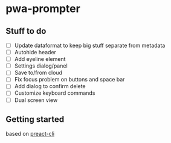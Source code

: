 # pwa-prompter

## Stuff to do

* [ ] Update dataformat to keep big stuff separate from metadata
* [ ] Autohide header
* [ ] Add eyeline element
* [ ] Settings dialog/panel
* [ ] Save to/from cloud
* [ ] Fix focus problem on buttons and space bar
* [ ] Add dialog to confirm delete
* [ ] Customize keyboard commands
* [ ] Dual screen view

## Getting started

based on [preact-cli](https://github.com/preactjs/preact-cli)
